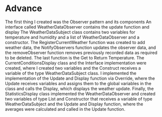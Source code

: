 # Advance

The first thing I created was the Observer pattern and its components
  An interface called WeatherDataObserver contains the update function and display
The WeatherDataSubject class contains two variables for temperature and humidity and a list of WeatherDataObserver and a constructor. The RegisterCurrentWeather function was created to add weather data, the NotifyObservers function updates the observer data, and the removeObserver function removes previously recorded data as required to be deleted. The last function is the Get to Return Temperature.
The CurrentConditionsDisplay class and the Interface implementation were created, where I created two variables and the Construct receives a variable of the type WeatherDataSubject class. I implemented the implementation of the Update and Display function via Override, where the Update receives variables and assigns them to the global variables in the class and calls the Display, which displays the weather update.
Finally, the StatisticsDisplay class implemented the WeatherDataObserver and created two variables of type List and Constructor that receives a variable of type WeatherDataSubject and the Update and Display function, where the averages were calculated and called in the Update function.